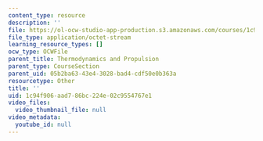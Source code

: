 ```yaml
---
content_type: resource
description: ''
file: https://ol-ocw-studio-app-production.s3.amazonaws.com/courses/1c94f906aad786bc224e02c9554767e1_q3.pdf
file_type: application/octet-stream
learning_resource_types: []
ocw_type: OCWFile
parent_title: Thermodynamics and Propulsion
parent_type: CourseSection
parent_uid: 05b2ba63-43e4-3028-bad4-cdf50e0b363a
resourcetype: Other
title: ''
uid: 1c94f906-aad7-86bc-224e-02c9554767e1
video_files:
  video_thumbnail_file: null
video_metadata:
  youtube_id: null
---
```

